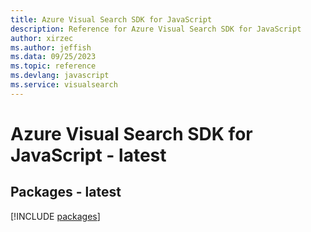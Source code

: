 ```yaml
---
title: Azure Visual Search SDK for JavaScript
description: Reference for Azure Visual Search SDK for JavaScript
author: xirzec
ms.author: jeffish
ms.data: 09/25/2023
ms.topic: reference
ms.devlang: javascript
ms.service: visualsearch
---
```

# Azure Visual Search SDK for JavaScript - latest
## Packages - latest
[!INCLUDE [packages](visual-search-index.md)]